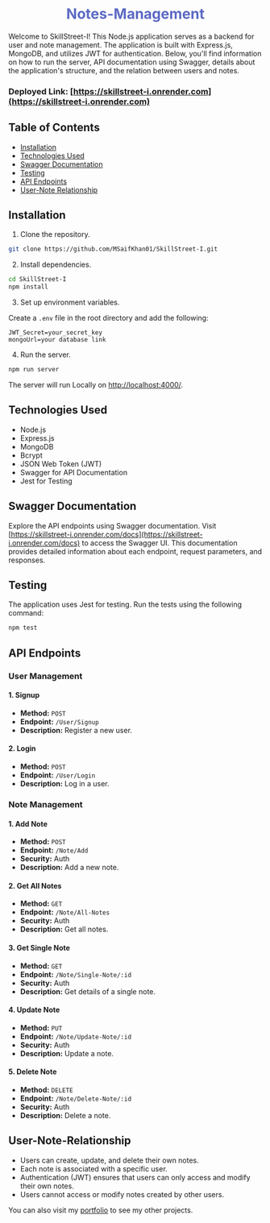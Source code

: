 <h1 align="center"><span style="color: #5C6AC4;">Notes-Management</span></h1>


Welcome to SkillStreet-I! This Node.js application serves as a backend for user and note management. The application is built with Express.js, MongoDB, and utilizes JWT for authentication. Below, you'll find information on how to run the server, API documentation using Swagger, details about the application's structure, and the relation between users and notes.

###  **Deployed Link:** [https://skillstreet-i.onrender.com](https://skillstreet-i.onrender.com)

## Table of Contents

- [Installation](#Installation)
- [Technologies Used](#Technologies-Used)
- [Swagger Documentation](#Swagger-Documentation)
- [Testing](#Testing)
- [API Endpoints](#Endpoints)
- [User-Note Relationship](#User-Note-Relationship)


## Installation

1. Clone the repository.

```bash
git clone https://github.com/MSaifKhan01/SkillStreet-I.git
```

2. Install dependencies.

```bash
cd SkillStreet-I
npm install
```

3. Set up environment variables.

Create a `.env` file in the root directory and add the following:

```env
JWT_Secret=your_secret_key
mongoUrl=your database link
```

4. Run the server.

```bash
npm run server
```

The server will run Locally on [http://localhost:4000/](http://localhost:4000/).

## Technologies Used

- Node.js
- Express.js
- MongoDB
- Bcrypt
- JSON Web Token (JWT)
- Swagger for API Documentation
- Jest for Testing

## Swagger Documentation

Explore the API endpoints using Swagger documentation. Visit [https://skillstreet-i.onrender.com/docs](https://skillstreet-i.onrender.com/docs) to access the Swagger UI. This documentation provides detailed information about each endpoint, request parameters, and responses.

## Testing

The application uses Jest for testing. Run the tests using the following command:

```bash
npm test
```

## API Endpoints

### User Management

#### 1. Signup

- **Method:** `POST`
- **Endpoint:** `/User/Signup`
- **Description:** Register a new user.

#### 2. Login

- **Method:** `POST`
- **Endpoint:** `/User/Login`
- **Description:** Log in a user.

### Note Management

#### 1. Add Note

- **Method:** `POST`
- **Endpoint:** `/Note/Add`
- **Security:** Auth
- **Description:** Add a new note.

#### 2. Get All Notes

- **Method:** `GET`
- **Endpoint:** `/Note/All-Notes`
- **Security:** Auth
- **Description:** Get all notes.

#### 3. Get Single Note

- **Method:** `GET`
- **Endpoint:** `/Note/Single-Note/:id`
- **Security:** Auth
- **Description:** Get details of a single note.

#### 4. Update Note

- **Method:** `PUT`
- **Endpoint:** `/Note/Update-Note/:id`
- **Security:** Auth
- **Description:** Update a note.

#### 5. Delete Note

- **Method:** `DELETE`
- **Endpoint:** `/Note/Delete-Note/:id`
- **Security:** Auth
- **Description:** Delete a note.

## User-Note-Relationship

- Users can create, update, and delete their own notes.
- Each note is associated with a specific user.
- Authentication (JWT) ensures that users can only access and modify their own notes.
- Users cannot access or modify notes created by other users.



You can also visit my [portfolio](https://msaifkhan01.github.io/) to see my other projects.